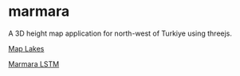 # marmara

A 3D height map application for north-west of Turkiye using threejs.

[Map Lakes](map_lakes.html)

[Marmara LSTM](marmara_lstm.html)
